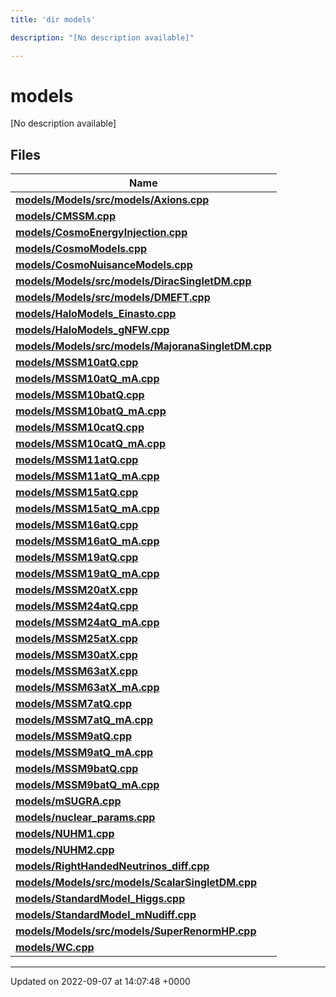 ```yaml
---
title: 'dir models'

description: "[No description available]"

---
```


# models

[No description available]

## Files

| Name           |
| -------------- |
| **[models/Models/src/models/Axions.cpp](/documentation/code/files/models_2src_2models_2axions_8cpp/#file-modelssrcmodelsaxionscpp)**  |
| **[models/CMSSM.cpp](/documentation/code/files/cmssm_8cpp/#file-cmssmcpp)**  |
| **[models/CosmoEnergyInjection.cpp](/documentation/code/files/cosmoenergyinjection_8cpp/#file-cosmoenergyinjectioncpp)**  |
| **[models/CosmoModels.cpp](/documentation/code/files/cosmomodels_8cpp/#file-cosmomodelscpp)**  |
| **[models/CosmoNuisanceModels.cpp](/documentation/code/files/cosmonuisancemodels_8cpp/#file-cosmonuisancemodelscpp)**  |
| **[models/Models/src/models/DiracSingletDM.cpp](/documentation/code/files/models_2src_2models_2diracsingletdm_8cpp/#file-modelssrcmodelsdiracsingletdmcpp)**  |
| **[models/Models/src/models/DMEFT.cpp](/documentation/code/files/models_2src_2models_2dmeft_8cpp/#file-modelssrcmodelsdmeftcpp)**  |
| **[models/HaloModels_Einasto.cpp](/documentation/code/files/halomodels__einasto_8cpp/#file-halomodels-einastocpp)**  |
| **[models/HaloModels_gNFW.cpp](/documentation/code/files/halomodels__gnfw_8cpp/#file-halomodels-gnfwcpp)**  |
| **[models/Models/src/models/MajoranaSingletDM.cpp](/documentation/code/files/models_2src_2models_2majoranasingletdm_8cpp/#file-modelssrcmodelsmajoranasingletdmcpp)**  |
| **[models/MSSM10atQ.cpp](/documentation/code/files/mssm10atq_8cpp/#file-mssm10atqcpp)**  |
| **[models/MSSM10atQ_mA.cpp](/documentation/code/files/mssm10atq__ma_8cpp/#file-mssm10atq-macpp)**  |
| **[models/MSSM10batQ.cpp](/documentation/code/files/mssm10batq_8cpp/#file-mssm10batqcpp)**  |
| **[models/MSSM10batQ_mA.cpp](/documentation/code/files/mssm10batq__ma_8cpp/#file-mssm10batq-macpp)**  |
| **[models/MSSM10catQ.cpp](/documentation/code/files/mssm10catq_8cpp/#file-mssm10catqcpp)**  |
| **[models/MSSM10catQ_mA.cpp](/documentation/code/files/mssm10catq__ma_8cpp/#file-mssm10catq-macpp)**  |
| **[models/MSSM11atQ.cpp](/documentation/code/files/mssm11atq_8cpp/#file-mssm11atqcpp)**  |
| **[models/MSSM11atQ_mA.cpp](/documentation/code/files/mssm11atq__ma_8cpp/#file-mssm11atq-macpp)**  |
| **[models/MSSM15atQ.cpp](/documentation/code/files/mssm15atq_8cpp/#file-mssm15atqcpp)**  |
| **[models/MSSM15atQ_mA.cpp](/documentation/code/files/mssm15atq__ma_8cpp/#file-mssm15atq-macpp)**  |
| **[models/MSSM16atQ.cpp](/documentation/code/files/mssm16atq_8cpp/#file-mssm16atqcpp)**  |
| **[models/MSSM16atQ_mA.cpp](/documentation/code/files/mssm16atq__ma_8cpp/#file-mssm16atq-macpp)**  |
| **[models/MSSM19atQ.cpp](/documentation/code/files/mssm19atq_8cpp/#file-mssm19atqcpp)**  |
| **[models/MSSM19atQ_mA.cpp](/documentation/code/files/mssm19atq__ma_8cpp/#file-mssm19atq-macpp)**  |
| **[models/MSSM20atX.cpp](/documentation/code/files/mssm20atx_8cpp/#file-mssm20atxcpp)**  |
| **[models/MSSM24atQ.cpp](/documentation/code/files/mssm24atq_8cpp/#file-mssm24atqcpp)**  |
| **[models/MSSM24atQ_mA.cpp](/documentation/code/files/mssm24atq__ma_8cpp/#file-mssm24atq-macpp)**  |
| **[models/MSSM25atX.cpp](/documentation/code/files/mssm25atx_8cpp/#file-mssm25atxcpp)**  |
| **[models/MSSM30atX.cpp](/documentation/code/files/mssm30atx_8cpp/#file-mssm30atxcpp)**  |
| **[models/MSSM63atX.cpp](/documentation/code/files/mssm63atx_8cpp/#file-mssm63atxcpp)**  |
| **[models/MSSM63atX_mA.cpp](/documentation/code/files/mssm63atx__ma_8cpp/#file-mssm63atx-macpp)**  |
| **[models/MSSM7atQ.cpp](/documentation/code/files/mssm7atq_8cpp/#file-mssm7atqcpp)**  |
| **[models/MSSM7atQ_mA.cpp](/documentation/code/files/mssm7atq__ma_8cpp/#file-mssm7atq-macpp)**  |
| **[models/MSSM9atQ.cpp](/documentation/code/files/mssm9atq_8cpp/#file-mssm9atqcpp)**  |
| **[models/MSSM9atQ_mA.cpp](/documentation/code/files/mssm9atq__ma_8cpp/#file-mssm9atq-macpp)**  |
| **[models/MSSM9batQ.cpp](/documentation/code/files/mssm9batq_8cpp/#file-mssm9batqcpp)**  |
| **[models/MSSM9batQ_mA.cpp](/documentation/code/files/mssm9batq__ma_8cpp/#file-mssm9batq-macpp)**  |
| **[models/mSUGRA.cpp](/documentation/code/files/msugra_8cpp/#file-msugracpp)**  |
| **[models/nuclear_params.cpp](/documentation/code/files/nuclear__params_8cpp/#file-nuclear-paramscpp)**  |
| **[models/NUHM1.cpp](/documentation/code/files/nuhm1_8cpp/#file-nuhm1cpp)**  |
| **[models/NUHM2.cpp](/documentation/code/files/nuhm2_8cpp/#file-nuhm2cpp)**  |
| **[models/RightHandedNeutrinos_diff.cpp](/documentation/code/files/righthandedneutrinos__diff_8cpp/#file-righthandedneutrinos-diffcpp)**  |
| **[models/Models/src/models/ScalarSingletDM.cpp](/documentation/code/files/models_2src_2models_2scalarsingletdm_8cpp/#file-modelssrcmodelsscalarsingletdmcpp)**  |
| **[models/StandardModel_Higgs.cpp](/documentation/code/files/standardmodel__higgs_8cpp/#file-standardmodel-higgscpp)**  |
| **[models/StandardModel_mNudiff.cpp](/documentation/code/files/standardmodel__mnudiff_8cpp/#file-standardmodel-mnudiffcpp)**  |
| **[models/Models/src/models/SuperRenormHP.cpp](/documentation/code/files/models_2src_2models_2superrenormhp_8cpp/#file-modelssrcmodelssuperrenormhpcpp)**  |
| **[models/WC.cpp](/documentation/code/files/wc_8cpp/#file-wccpp)**  |






-------------------------------

Updated on 2022-09-07 at 14:07:48 +0000
